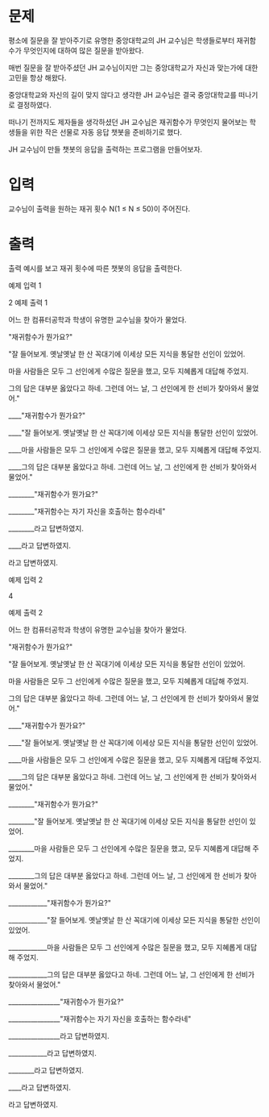 # 문제
평소에 질문을 잘 받아주기로 유명한 중앙대학교의 JH 교수님은 학생들로부터 재귀함수가 무엇인지에 대하여 많은 질문을 받아왔다.

매번 질문을 잘 받아주셨던 JH 교수님이지만 그는 중앙대학교가 자신과 맞는가에 대한 고민을 항상 해왔다.

중앙대학교와 자신의 길이 맞지 않다고 생각한 JH 교수님은 결국 중앙대학교를 떠나기로 결정하였다.

떠나기 전까지도 제자들을 생각하셨던 JH 교수님은 재귀함수가 무엇인지 물어보는 학생들을 위한 작은 선물로 자동 응답 챗봇을 준비하기로 했다.

JH 교수님이 만들 챗봇의 응답을 출력하는 프로그램을 만들어보자.

# 입력
교수님이 출력을 원하는 재귀 횟수 N(1 ≤ N ≤ 50)이 주어진다.

# 출력
출력 예시를 보고 재귀 횟수에 따른 챗봇의 응답을 출력한다.

예제 입력 1 

2
예제 출력 1 

어느 한 컴퓨터공학과 학생이 유명한 교수님을 찾아가 물었다.

"재귀함수가 뭔가요?"

"잘 들어보게. 옛날옛날 한 산 꼭대기에 이세상 모든 지식을 통달한 선인이 있었어.

마을 사람들은 모두 그 선인에게 수많은 질문을 했고, 모두 지혜롭게 대답해 주었지.

그의 답은 대부분 옳았다고 하네. 그런데 어느 날, 그 선인에게 한 선비가 찾아와서 물었어."

____"재귀함수가 뭔가요?"

____"잘 들어보게. 옛날옛날 한 산 꼭대기에 이세상 모든 지식을 통달한 선인이 있었어.

____마을 사람들은 모두 그 선인에게 수많은 질문을 했고, 모두 지혜롭게 대답해 주었지.

____그의 답은 대부분 옳았다고 하네. 그런데 어느 날, 그 선인에게 한 선비가 찾아와서 물었어."

________"재귀함수가 뭔가요?"

________"재귀함수는 자기 자신을 호출하는 함수라네"

________라고 답변하였지.

____라고 답변하였지.

라고 답변하였지.

예제 입력 2 

4

예제 출력 2 

어느 한 컴퓨터공학과 학생이 유명한 교수님을 찾아가 물었다.

"재귀함수가 뭔가요?"

"잘 들어보게. 옛날옛날 한 산 꼭대기에 이세상 모든 지식을 통달한 선인이 있었어.

마을 사람들은 모두 그 선인에게 수많은 질문을 했고, 모두 지혜롭게 대답해 주었지.

그의 답은 대부분 옳았다고 하네. 그런데 어느 날, 그 선인에게 한 선비가 찾아와서 물었어."

____"재귀함수가 뭔가요?"

____"잘 들어보게. 옛날옛날 한 산 꼭대기에 이세상 모든 지식을 통달한 선인이 있었어.

____마을 사람들은 모두 그 선인에게 수많은 질문을 했고, 모두 지혜롭게 대답해 주었지.

____그의 답은 대부분 옳았다고 하네. 그런데 어느 날, 그 선인에게 한 선비가 찾아와서 물었어."

________"재귀함수가 뭔가요?"

________"잘 들어보게. 옛날옛날 한 산 꼭대기에 이세상 모든 지식을 통달한 선인이 있었어.

________마을 사람들은 모두 그 선인에게 수많은 질문을 했고, 모두 지혜롭게 대답해 주었지.

________그의 답은 대부분 옳았다고 하네. 그런데 어느 날, 그 선인에게 한 선비가 찾아와서 물었어."

____________"재귀함수가 뭔가요?"

____________"잘 들어보게. 옛날옛날 한 산 꼭대기에 이세상 모든 지식을 통달한 선인이 있었어.

____________마을 사람들은 모두 그 선인에게 수많은 질문을 했고, 모두 지혜롭게 대답해 주었지.

____________그의 답은 대부분 옳았다고 하네. 그런데 어느 날, 그 선인에게 한 선비가 찾아와서 물었어."

________________"재귀함수가 뭔가요?"

________________"재귀함수는 자기 자신을 호출하는 함수라네"

________________라고 답변하였지.

____________라고 답변하였지.

________라고 답변하였지.

____라고 답변하였지.

라고 답변하였지.
